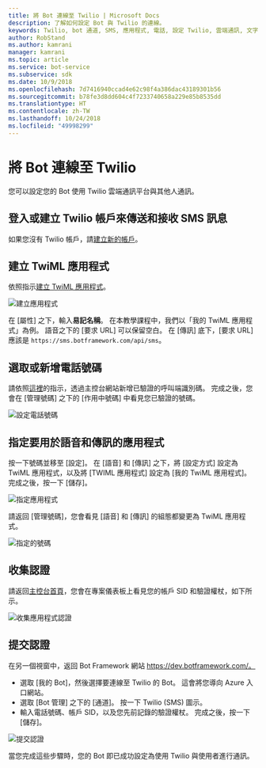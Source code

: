 ```yaml
---
title: 將 Bot 連線至 Twilio | Microsoft Docs
description: 了解如何設定 Bot 與 Twilio 的連線。
keywords: Twilio, bot 通道, SMS, 應用程式, 電話, 設定 Twilio, 雲端通訊, 文字
author: RobStand
ms.author: kamrani
manager: kamrani
ms.topic: article
ms.service: bot-service
ms.subservice: sdk
ms.date: 10/9/2018
ms.openlocfilehash: 7d7416940ccad4e62c98f4a386dac43189301b56
ms.sourcegitcommit: b78fe3d8dd604c4f7233740658a229e85b8535dd
ms.translationtype: HT
ms.contentlocale: zh-TW
ms.lasthandoff: 10/24/2018
ms.locfileid: "49998299"
---
```

# <a name="connect-a-bot-to-twilio"></a>將 Bot 連線至 Twilio

您可以設定您的 Bot 使用 Twilio 雲端通訊平台與其他人通訊。

## <a name="log-in-to-or-create-a-twilio-account-for-sending-and-receiving-sms-messages"></a>登入或建立 Twilio 帳戶來傳送和接收 SMS 訊息

如果您沒有 Twilio 帳戶，請<a href="https://www.twilio.com/try-twilio" target="_blank">建立新的帳戶</a>。

## <a name="create-a-twiml-application"></a>建立 TwiML 應用程式

依照指示<a href="https://support.twilio.com/hc/en-us/articles/223180928-How-Do-I-Create-a-TwiML-App-" target="_blank">建立 TwiML 應用程式</a>。

![建立應用程式](~/media/channels/twi-StepTwiml.png)

在 [屬性] 之下，輸入**易記名稱**。 在本教學課程中，我們以「我的 TwiML 應用程式」為例。 語音之下的 [要求 URL] 可以保留空白。 在 [傳訊] 底下，[要求 URL] 應該是 `https://sms.botframework.com/api/sms`。

## <a name="select-or-add-a-phone-number"></a>選取或新增電話號碼

請依照<a href = "https://support.twilio.com/hc/en-us/articles/223180048-Adding-a-Verified-Phone-Number-or-Caller-ID-with-Twilio" target="_blank">這裡</a>的指示，透過主控台網站新增已驗證的呼叫端識別碼。 完成之後，您會在 [管理號碼] 之下的 [作用中號碼] 中看見您已驗證的號碼。

![設定電話號碼](~/media/channels/twi-StepPhone.png)

## <a name="specify-application-to-use-for-voice-and-messaging"></a>指定要用於語音和傳訊的應用程式

按一下號碼並移至 [設定]。 在 [語音] 和 [傳訊] 之下，將 [設定方式] 設定為 TwiML 應用程式，以及將 [TWIML 應用程式] 設定為 [我的 TwiML 應用程式]。 完成之後，按一下 [儲存]。

![指定應用程式](~/media/channels/twi-StepPhone2.png)

請返回 [管理號碼]，您會看見 [語音] 和 [傳訊] 的組態都變更為 TwiML 應用程式。

![指定的號碼](~/media/channels/twi-StepPhone3.png)


## <a name="gather-credentials"></a>收集認證

請返回[主控台首頁](https://www.twilio.com/console/)，您會在專案儀表板上看見您的帳戶 SID 和驗證權杖，如下所示。

![收集應用程式認證](~/media/channels/twi-StepAuth.png)

## <a name="submit-credentials"></a>提交認證

在另一個視窗中，返回 Bot Framework 網站 https://dev.botframework.com/。 

- 選取 [我的 Bot]，然後選擇要連線至 Twilio 的 Bot。 這會將您導向 Azure 入口網站。
- 選取 [Bot 管理] 之下的 [通道]。 按一下 Twilio (SMS) 圖示。
- 輸入電話號碼、帳戶 SID，以及您先前記錄的驗證權杖。 完成之後，按一下 [儲存]。

![提交認證](~/media/channels/twi-StepSubmit.png)

當您完成這些步驟時，您的 Bot 即已成功設定為使用 Twilio 與使用者進行通訊。